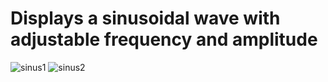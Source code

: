 # Displays a sinusoidal wave with adjustable frequency and amplitude

![sinus1](https://user-images.githubusercontent.com/42772160/177006091-d5f8087d-c335-4457-8b23-6bb90d357635.png)
![sinus2](https://user-images.githubusercontent.com/42772160/177006092-1fc8cbcd-c18b-40d0-8aed-433d716adc61.png)
